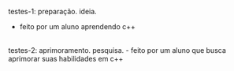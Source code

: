 testes-1: preparação. ideia. 
- feito por um aluno aprendendo c++
<br>
testes-2: aprimoramento. pesquisa. 
- feito por um aluno que busca aprimorar suas habilidades em c++
